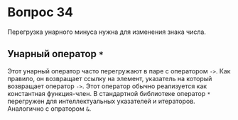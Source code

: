 # Вопрос 34

Перегрузка унарного минуса нужна для изменения знака числа.

## Унарный оператор `*`

Этот унарный оператор часто перегружают в паре с оператором `->`. Как правило, он возвращает ссылку на элемент, указатель на который возвращает оператор `->`. Этот оператор обычно реализуется как константная функция-член.
В стандартной библиотеке оператор `*` перегружен для интеллектуальных указателей и итераторов.
Аналогично с опратором `&`.